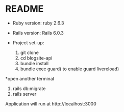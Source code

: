 # README

* Ruby version: ruby 2.6.3
* Rails version: Rails 6.0.3

* Project set-up:

  1) git clone <this repo>
  2) cd blogsite-api
  3) bundle install
  4) bundle exec guard( to enable guard livereload)

*open another terminal
  
  1) rails db:migrate
  2) rails server
  
 Application will run at http://localhost:3000  
